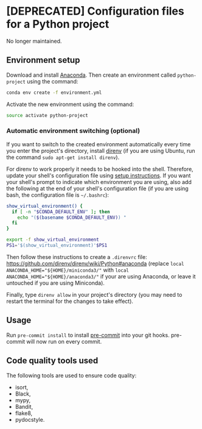 # [DEPRECATED] Configuration files for a Python project

No longer maintained.

## Environment setup

Download and install [Anaconda](https://www.anaconda.com/download/). Then create an environment called `python-project` using the command:

```bash
conda env create -f environment.yml
```

Activate the new environment using the command:

```bash
source activate python-project
```

### Automatic environment switching (optional)

If you want to switch to the created environment automatically every time you enter the project's directory, install [direnv](https://direnv.net/) (if you are using Ubuntu, run the command `sudo apt-get install direnv`).

For direnv to work properly it needs to be hooked into the shell. Therefore, update your shell's configuration file using [setup instructions](https://github.com/direnv/direnv#setup). If you want your shell's prompt to indicate which environment you are using, also add the following at the end of your shell's configuration file (if you are using bash, the configuration file is `~/.bashrc`):

```bash
show_virtual_environment() {
  if [ -n "$CONDA_DEFAULT_ENV" ]; then
    echo "($(basename $CONDA_DEFAULT_ENV)) "
  fi
}

export -f show_virtual_environment
PS1='$(show_virtual_environment)'$PS1
```

Then follow these instructions to create a `.direnvrc` file: <https://github.com/direnv/direnv/wiki/Python#anaconda> (replace `local ANACONDA_HOME="${HOME}/miniconda3/"` with `local ANACONDA_HOME="${HOME}/anaconda3/"` if your are using Anaconda, or leave it untouched if you are using Miniconda).

Finally, type `direnv allow` in your project's directory (you may need to restart the terminal for the changes to take effect).

## Usage

Run `pre-commit install` to install [pre-commit](https://pre-commit.com/) into your git hooks. pre-commit will now run on every commit.

## Code quality tools used

The following tools are used to ensure code quality:

- isort,
- Black,
- mypy,
- Bandit,
- flake8,
- pydocstyle.
